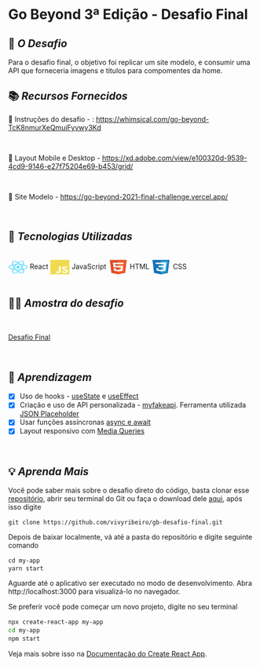 # **Go Beyond 3ª Edição - Desafio Final** 
## 🎯 **_O Desafio_** 

Para o desafio final, o objetivo foi replicar um site modelo, e consumir uma API que forneceria imagens e titulos para compomentes da home.

## 📚 **_Recursos Fornecidos_**


🔗 Instruções do desafio - : https://whimsical.com/go-beyond-TcK8nmurXeQmuiFyvwy3Kd

<br>

🔗 Layout Mobile e Desktop - https://xd.adobe.com/view/e100320d-9539-4cd9-9146-e27f75204e69-b453/grid/

<br/>

🔗 Site Modelo - https://go-beyond-2021-final-challenge.vercel.app/

<br>

## 🚀 **_Tecnologias Utilizadas_**
<div style="display: inline_block"><br>
  <img align="center" alt="React" height="30" width="40" src="https://raw.githubusercontent.com/devicons/devicon/master/icons/react/react-original.svg"> React 
  <img align="center" alt="Js" height="30" width="40" src="https://raw.githubusercontent.com/devicons/devicon/master/icons/javascript/javascript-plain.svg"> JavaScript 
  <img align="center" alt="HTML" height="30" width="40" src="https://raw.githubusercontent.com/devicons/devicon/master/icons/html5/html5-original.svg"> HTML
  <img align="center" alt="CSS" height="30" width="40" src="https://raw.githubusercontent.com/devicons/devicon/master/icons/css3/css3-original.svg">  CSS
</div>
<br>

## 👩‍💻 **_Amostra do desafio_**
<br>

[Desafio Final](https://i.imgur.com/7ATYOFY.gif)

<br>

## 🧠 **_Aprendizagem_**

- [x]  Uso de hooks - [useState](https://pt-br.reactjs.org/docs/hooks-state.html) e [useEffect](https://pt-br.reactjs.org/docs/hooks-effect.html)
- [x]  Criação e uso de API personalizada - [myfakeapi](https://my-json-server.typicode.com/vivyribeiro/my-fakeapi). Ferramenta utilizada [JSON Placeholder](https://jsonplaceholder.typicode.com/)
- [x]  Usar funções assíncronas [async e await](https://developer.mozilla.org/pt-BR/docs/Web/JavaScript/Reference/Statements/async_function)
- [x]  Layout responsivo com [Media Queries](https://developer.mozilla.org/pt-BR/docs/Web/CSS/Media_Queries/Using_media_queries)

<br>

## 💡 **_Aprenda Mais_**

Você pode saber mais sobre o desafio direto do código, basta clonar esse [repositório](https://github.com/vivyribeiro/gb-desafio-final.git), abrir seu terminal do Git ou faça o download dele [aqui](https://git-scm.com/downloads), após isso digite 
``` 
git clone https://github.com/vivyribeiro/gb-desafio-final.git 
```


Depois de baixar localmente, vá até a pasta do repositório e digite seguinte comando 

```
cd my-app
yarn start 
```



Aguarde até o aplicativo ser executado  no modo de desenvolvimento. Abra http://localhost:3000 para visualizá-lo no navegador.

Se preferir você pode começar um novo projeto, digite no seu terminal

```sh
npx create-react-app my-app
cd my-app
npm start 
 ```

Veja mais sobre isso na  [Documentação do Create React App](https://create-react-app.dev/docs/getting-started/).


